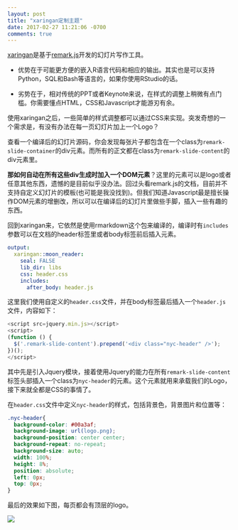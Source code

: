 ```yaml
---
layout: post
title: "xaringan定制主题"
date: 2017-02-27 11:21:06 -0700
comments: true
---
```



[xaringan](https://github.com/yihui/xaringan)是基于[remark.js](https://remarkjs.com/)开发的幻灯片写作工具。

- 优势在于可能更方便的嵌入R语言代码和相应的输出。其实也是可以支持Python，SQL和Bash等语言的，如果你使用RStudio的话。

- 劣势在于，相对传统的PPT或者Keynote来说，在样式的调整上稍微有点门槛。你需要懂点HTML，CSS和Javascript才能游刃有余。


使用xaringan之后，一些简单的样式调整都可以通过CSS来实现。突发奇想的一个需求是，有没有办法在每一页幻灯片加上一个Logo？

查看一个编译后的幻灯片源码，你会发现每张片子都包含在一个class为`remark-slide-container`的div元素。而所有的正文都在class为`remark-slide-content`的div元素里。


**那如何自动在所有这些div生成时加入一个DOM元素**？这里的元素可以是logo或者任意其他东西，遗憾的是目前似乎没办法。回过头看remark.js的文档，目前并不支持自定义幻灯片的模板(也可能是我没找到)。但我们知道Javascript最是擅长操作DOM元素的增删改，所以可以在编译后的幻灯片里做些手脚，插入一些有趣的东西。


回到xaringan来，它依然是使用rmarkdown这个包来编译的，编译时有`includes`参数可以在文档的header标签里或者body标签前后插入元素。

```yaml
output:
  xaringan::moon_reader:
    seal: FALSE
    lib_dir: libs
    css: header.css
    includes:
      after_body: header.js
```

这里我们使用自定义的`header.css`文件，并在body标签最后插入一个`header.js`文件，内容如下：

```Javascript
<script src=jquery.min.js></script>
<script>
(function () {
  $('.remark-slide-content').prepend('<div class="nyc-header" />');
})();
</script>
```

其中先是引入Jquery模块，接着使用Jquery的能力在所有`remark-slide-content`标签头部插入一个class为`nyc-header`的元素。这个元素就用来承载我们的Logo，接下来就全都是CSS的事情了。


在`header.css`文件中定义`nyc-header`的样式，包括背景色，背景图片和位置等：

```css
.nyc-header{
  background-color: #00a3af;
  background-image: url(logo.png);
  background-position: center center;
  background-repeat: no-repeat;
  background-size: auto;
  width: 100%;
  height: 8%;
  position: absolute;
  left: 0px;
  top: 0px;
}
```


最后的效果如下图，每页都会有顶层的logo。


<img class="img-responsive" src='{{site.url}}/images/xaringan-theme.png'>
